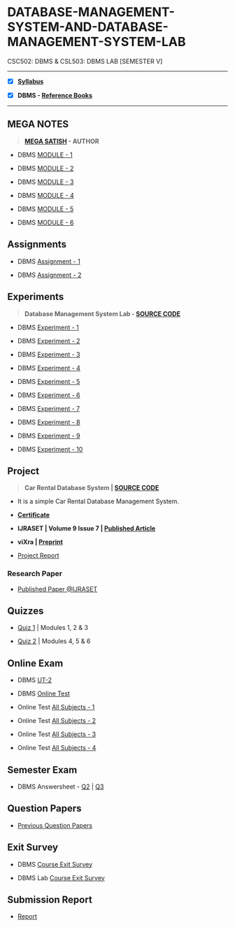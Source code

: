 # DATABASE-MANAGEMENT-SYSTEM-AND-DATABASE-MANAGEMENT-SYSTEM-LAB
 CSC502: DBMS & CSL503: DBMS LAB [SEMESTER V]

---
 
 - [X] **[Syllabus](https://github.com/Amey-Thakur/DATABASE-MANAGEMENT-SYSTEM-AND-DATABASE-MANAGEMENT-SYSTEM-LAB/blob/main/Syllabus/TE%20BE%20Comp%20Engg%20CBCGS%20Syllabus.pdf)**
 
 - [X] **DBMS - [Reference Books](https://github.com/Amey-Thakur/DATABASE-MANAGEMENT-SYSTEM-AND-DATABASE-MANAGEMENT-SYSTEM-LAB/tree/main/Reference%20Books)**

---

## MEGA NOTES
 
 >**[MEGA SATISH](https://github.com/msatmod) - AUTHOR**
 
 - DBMS [MODULE - 1](https://github.com/Amey-Thakur/DATABASE-MANAGEMENT-SYSTEM-AND-DATABASE-MANAGEMENT-SYSTEM-LAB/blob/main/MEGA%20NOTES/Module1_DBMS.pdf)
 
 - DBMS [MODULE - 2](https://github.com/Amey-Thakur/DATABASE-MANAGEMENT-SYSTEM-AND-DATABASE-MANAGEMENT-SYSTEM-LAB/blob/main/MEGA%20NOTES/Module2_DBMS.pdf)
 
 - DBMS [MODULE - 3](https://github.com/Amey-Thakur/DATABASE-MANAGEMENT-SYSTEM-AND-DATABASE-MANAGEMENT-SYSTEM-LAB/blob/main/MEGA%20NOTES/Module3_DBMS.pdf)
 
 - DBMS [MODULE - 4](https://github.com/Amey-Thakur/DATABASE-MANAGEMENT-SYSTEM-AND-DATABASE-MANAGEMENT-SYSTEM-LAB/blob/main/MEGA%20NOTES/Module4_DBMS.pdf)
 
 - DBMS [MODULE - 5](https://github.com/Amey-Thakur/DATABASE-MANAGEMENT-SYSTEM-AND-DATABASE-MANAGEMENT-SYSTEM-LAB/blob/main/MEGA%20NOTES/Module5_DBMS.pdf)
 
 - DBMS [MODULE - 6](https://github.com/Amey-Thakur/DATABASE-MANAGEMENT-SYSTEM-AND-DATABASE-MANAGEMENT-SYSTEM-LAB/blob/main/MEGA%20NOTES/Module6_DBMS.pdf)


## Assignments
 
 - DBMS [Assignment - 1](https://github.com/Amey-Thakur/DATABASE-MANAGEMENT-SYSTEM-AND-DATABASE-MANAGEMENT-SYSTEM-LAB/blob/main/Assignments/Amey_B-50_DBMS_Assignment-1.pdf)
 
 - DBMS [Assignment - 2](https://github.com/Amey-Thakur/DATABASE-MANAGEMENT-SYSTEM-AND-DATABASE-MANAGEMENT-SYSTEM-LAB/blob/main/Assignments/Amey_B-50_DBMS_Assignment-2.pdf)


## Experiments
 
 >**Database Management System Lab - [SOURCE CODE](https://github.com/Amey-Thakur/DATABASE-MANAGEMENT-SYSTEM-AND-DATABASE-MANAGEMENT-SYSTEM-LAB/tree/main/Experiments/Source%20Code)**
 
 - DBMS [Experiment - 1](https://github.com/Amey-Thakur/DATABASE-MANAGEMENT-SYSTEM-AND-DATABASE-MANAGEMENT-SYSTEM-LAB/blob/main/Experiments/Amey_B-50_DBMS_Experiments-1.pdf)
 
 - DBMS [Experiment - 2](https://github.com/Amey-Thakur/DATABASE-MANAGEMENT-SYSTEM-AND-DATABASE-MANAGEMENT-SYSTEM-LAB/blob/main/Experiments/Amey_B-50_DBMS_Experiments-2.pdf)
 
 - DBMS [Experiment - 3](https://github.com/Amey-Thakur/DATABASE-MANAGEMENT-SYSTEM-AND-DATABASE-MANAGEMENT-SYSTEM-LAB/blob/main/Experiments/Amey_B-50_DBMS_Experiments-3.pdf)
 
 - DBMS [Experiment - 4](https://github.com/Amey-Thakur/DATABASE-MANAGEMENT-SYSTEM-AND-DATABASE-MANAGEMENT-SYSTEM-LAB/blob/main/Experiments/Amey_B-50_DBMS_Experiments-4.pdf)
 
 - DBMS [Experiment - 5](https://github.com/Amey-Thakur/DATABASE-MANAGEMENT-SYSTEM-AND-DATABASE-MANAGEMENT-SYSTEM-LAB/blob/main/Experiments/Amey_B-50_DBMS_Experiments-5.pdf)
 
 - DBMS [Experiment - 6](https://github.com/Amey-Thakur/DATABASE-MANAGEMENT-SYSTEM-AND-DATABASE-MANAGEMENT-SYSTEM-LAB/blob/main/Experiments/Amey_B-50_DBMS_Experiments-6.pdf)
 
 - DBMS [Experiment - 7](https://github.com/Amey-Thakur/DATABASE-MANAGEMENT-SYSTEM-AND-DATABASE-MANAGEMENT-SYSTEM-LAB/blob/main/Experiments/Amey_B-50_DBMS_Experiments-7.pdf)
 
 - DBMS [Experiment - 8](https://github.com/Amey-Thakur/DATABASE-MANAGEMENT-SYSTEM-AND-DATABASE-MANAGEMENT-SYSTEM-LAB/blob/main/Experiments/Amey_B-50_DBMS_Experiments-8.pdf)
 
 - DBMS [Experiment - 9](https://github.com/Amey-Thakur/DATABASE-MANAGEMENT-SYSTEM-AND-DATABASE-MANAGEMENT-SYSTEM-LAB/blob/main/Experiments/Amey_B-50_DBMS_Experiments-9.pdf)
 
 - DBMS [Experiment - 10](https://github.com/Amey-Thakur/DATABASE-MANAGEMENT-SYSTEM-AND-DATABASE-MANAGEMENT-SYSTEM-LAB/blob/main/Experiments/Amey_B-50_DBMS_Experiments-10.pdf)


## Project
 
 >**Car Rental Database System | [SOURCE CODE](https://github.com/Amey-Thakur/CAR-RENTAL-SYSTEM)**
 
 - It is a simple Car Rental Database Management System.

 - **[Certificate](https://github.com/Amey-Thakur/ACHIEVEMENTS/blob/main/Research%20Papers/Car%20Rental%20System/IJRASET36339%20-%20Car%20Rental%20System.pdf)** 
 
 - **IJRASET | Volume 9 Issue 7 | [Published Article](https://doi.org/10.22214/ijraset.2021.36339)** 
 
 - **viXra | [Preprint](https://vixra.org/abs/2108.0140)**

 - [Project Report](https://github.com/Amey-Thakur/DATABASE-MANAGEMENT-SYSTEM-AND-DATABASE-MANAGEMENT-SYSTEM-LAB/blob/main/Mini%20Project%20Report/B-42%2C45%2C50%2C51_DBMS_Mini_Project.pdf) 

 ### Research Paper
 
  - [Published Paper @IJRASET](https://doi.org/10.22214/ijraset.2021.36339)


## Quizzes
 
 - [Quiz 1](https://github.com/Amey-Thakur/DATABASE-MANAGEMENT-SYSTEM-AND-DATABASE-MANAGEMENT-SYSTEM-LAB/blob/main/Quizzes/AMEY_B-50%20DBMS%20Quiz%201%20(co1%2Cco2%2Cco3).pdf) | Modules 1, 2 & 3
 
 - [Quiz 2](https://github.com/Amey-Thakur/DATABASE-MANAGEMENT-SYSTEM-AND-DATABASE-MANAGEMENT-SYSTEM-LAB/blob/main/Quizzes/AMEY_B-50%20DBMS%20Quiz%202%20(co4%2Cco5%2Cco6).pdf) | Modules 4, 5 & 6


## Online Exam
 
 - DBMS [UT-2](https://github.com/Amey-Thakur/DATABASE-MANAGEMENT-SYSTEM-AND-DATABASE-MANAGEMENT-SYSTEM-LAB/blob/main/Online%20Exam/DBMS%20UT-2.png)
 
 - DBMS [Online Test](https://github.com/Amey-Thakur/DATABASE-MANAGEMENT-SYSTEM-AND-DATABASE-MANAGEMENT-SYSTEM-LAB/blob/main/Online%20Exam/DBMS_Online_Test.pdf)
 
 - Online Test [All Subjects - 1](https://github.com/Amey-Thakur/DATABASE-MANAGEMENT-SYSTEM-AND-DATABASE-MANAGEMENT-SYSTEM-LAB/blob/main/Online%20Exam/TE_B_Online_Test(All%20Subject)-1.pdf)
 
 - Online Test [All Subjects - 2](https://github.com/Amey-Thakur/DATABASE-MANAGEMENT-SYSTEM-AND-DATABASE-MANAGEMENT-SYSTEM-LAB/blob/main/Online%20Exam/TE_B_Online_Test(All%20Subject)-2.pdf)
 
 - Online Test [All Subjects - 3](https://github.com/Amey-Thakur/DATABASE-MANAGEMENT-SYSTEM-AND-DATABASE-MANAGEMENT-SYSTEM-LAB/blob/main/Online%20Exam/TE_B_Online_Test(All%20Subject)-3.pdf)
 
 - Online Test [All Subjects - 4](https://github.com/Amey-Thakur/DATABASE-MANAGEMENT-SYSTEM-AND-DATABASE-MANAGEMENT-SYSTEM-LAB/blob/main/Online%20Exam/TE_B_Online_Test(All%20Subject)-4.pdf)


## Semester Exam
 
 - DBMS Answersheet - [Q2](https://github.com/Amey-Thakur/DATABASE-MANAGEMENT-SYSTEM-AND-DATABASE-MANAGEMENT-SYSTEM-LAB/blob/main/Semester%20Exam/Q.2_DBMS.pdf) | [Q3](https://github.com/Amey-Thakur/DATABASE-MANAGEMENT-SYSTEM-AND-DATABASE-MANAGEMENT-SYSTEM-LAB/blob/main/Semester%20Exam/Q.3_DBMS.pdf)


## Question Papers
 
 - [Previous Question Papers](https://github.com/Amey-Thakur/DATABASE-MANAGEMENT-SYSTEM-AND-DATABASE-MANAGEMENT-SYSTEM-LAB/tree/main/Question%20Papers)


## Exit Survey
 
 - DBMS [Course Exit Survey](https://github.com/Amey-Thakur/DATABASE-MANAGEMENT-SYSTEM-AND-DATABASE-MANAGEMENT-SYSTEM-LAB/blob/main/Submission%20Report/AMEY_B-50%20DBMS%20_Course%20Exit%20Survey.pdf)
 
 - DBMS Lab [Course Exit Survey](https://github.com/Amey-Thakur/DATABASE-MANAGEMENT-SYSTEM-AND-DATABASE-MANAGEMENT-SYSTEM-LAB/blob/main/Submission%20Report/AMEY_B-50%20DBMSLAB_Course%20Exit%20Survey.pdf)


## Submission Report 
 
 - [Report](https://github.com/Amey-Thakur/DATABASE-MANAGEMENT-SYSTEM/blob/main/Submission%20Report/Amey_B-50_DBMS_Submission_Report.pdf)
